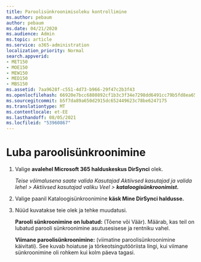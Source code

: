 ```yaml
---
title: Paroolisünkroonimisoleku kontrollimine
ms.author: pebaum
author: pebaum
ms.date: 04/21/2020
ms.audience: Admin
ms.topic: article
ms.service: o365-administration
localization_priority: Normal
search.appverid:
- MET150
- MOE150
- MEW150
- MED150
- MBS150
ms.assetid: 7aa9628f-c551-4d73-b966-29f47c2b3f43
ms.openlocfilehash: 66920e7bcc6880892cf1b3c3f34e7298dd6491cc79b5fd8ea6540ee10339f33e
ms.sourcegitcommit: b5f7da89a650d2915dc652449623c78be6247175
ms.translationtype: MT
ms.contentlocale: et-EE
ms.lasthandoff: 08/05/2021
ms.locfileid: "53960867"
---
```

# <a name="enable-password-sync"></a>Luba paroolisünkroonimine

1.  Valige **avalehel Microsoft 365 halduskeskus DirSynci** olek. 
    
     *Teise võimalusena saate  valida Kasutajad Aktiivsed kasutajad ja valida lehel \> Aktiivsed kasutajad valiku Veel  \> **kataloogisünkroonimist.*** 
    
2. Valige paanil Kataloogisünkroonimine **käsk Mine DirSynci haldusse.** 
    
3. Nüüd kuvatakse teie olek ja tehke muudatusi.
    
    **Parooli sünkroonimine on lubatud:** (Tõene või Väär). Määrab, kas teil on lubatud parooli sünkroonimine asutusesisese ja rentniku vahel. 
    
    **Viimane paroolisünkroonimine:** (viimatine paroolisünkroonimine käivitati). See kuvab hoiatuse ja tõrkeotsingutööriista lingi, kui viimane sünkroonimine oli rohkem kui kolm päeva tagasi. 
    

